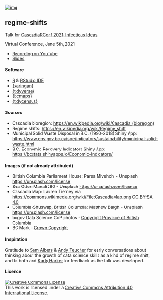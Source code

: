 [![img](https://img.shields.io/badge/Lifecycle-Maturing-007EC6)](https://github.com/bcgov/repomountie/blob/master/doc/lifecycle-badges.md)

## regime-shifts

Talk for [CascadiaRConf 2021: Infectious Ideas](https://cascadiarconf.com/)

Virtual Conference, June 5th, 2021

- [Recording on YouTube](https://www.youtube.com/watch?v=YNfcxTjdYkk)  
- [Slides](https://stephhazlitt.github.io/regime-shifts/slides#1)

#### Software
- [R](https://www.r-project.org/) & [RStudio IDE](https://www.rstudio.com/)
- [{xaringan}](https://github.com/yihui/xaringan)
- [{tidyverse}](https://www.tidyverse.org/)
- [{bcmaps}](https://github.com/bcgov/bcmaps)
- [{tidycensus}](https://walker-data.com/tidycensus/)

#### Sources

- Cascadia bioregion: https://en.wikipedia.org/wiki/Cascadia_(bioregion)
- Regime shifts: https://en.wikipedia.org/wiki/Regime_shift
- Municipal Solid Waste Disposal in B.C. (1990-2018) Shiny App: https://www.env.gov.bc.ca/soe/indicators/sustainability/municipal-solid-waste.html
- B.C. Economic Recovery Indicators Shiny App: https://bcstats.shinyapps.io/Economic-Indicators/

#### Images (if not already attributed)
- British Columbia Parliament House: Parsa Mivehchi - Unsplash https://unsplash.com/license
- Sea Otter: Mana5280 - Unsplash https://unsplash.com/license
- Cascadia Map: Lauren Tierney via https://commons.wikimedia.org/wiki/File:CascadiaMap.png [CC BY-SA 4.0]( https://creativecommons.org/licenses/by-sa/4.0/deed.en)
- Columbia-Shuswap, British Columbia: Matthew Bargh - Unsplash https://unsplash.com/license
- bcgov Data Science CoP photos - [Copyright Province of British Columbia](https://www2.gov.bc.ca/gov/content/home/copyright)
- BC Mark - [Crown Copyright](https://www2.gov.bc.ca/gov/content?id=202ADEEF3B3840E99ABAB3D1D1A5007B) 

#### Inspiration
Gratitude to [Sam Albers](https://github.com/boshek) & [Andy Teucher]( https://github.com/ateucher) for early conversations about thinking about the growth of data science skills as a kind of regime shift, and to both and [Karly Harker](https://github.com/KarHarker) for feedback as the talk was developed.

#### Licence

<a rel="license" href="http://creativecommons.org/licenses/by/4.0/"><img alt="Creative Commons License" style="border-width:0" src="https://i.creativecommons.org/l/by/4.0/88x31.png" /></a><br />This
work is licensed under a
<a rel="license" href="http://creativecommons.org/licenses/by/4.0/">Creative
Commons Attribution 4.0 International License</a>.

